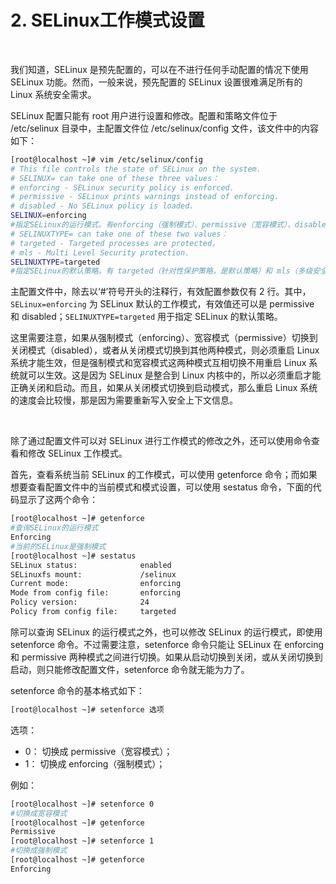 # 2. SELinux工作模式设置

‍

我们知道，SELinux 是预先配置的，可以在不进行任何手动配置的情况下使用 SELinux 功能。然而，一般来说，预先配置的 SELinux 设置很难满足所有的 Linux 系统安全需求。

SELinux 配置只能有 root 用户进行设置和修改。配置和策略文件位于 /etc/selinux 目录中，主配置文件位 /etc/selinux/config 文件，该文件中的内容如下：

```bash
[root@localhost ~]# vim /etc/selinux/config
# This file controls the state of SELinux on the system.
# SELINUX= can take one of these three values：
# enforcing - SELinux security policy is enforced.
# permissive - SELinux prints warnings instead of enforcing.
# disabled - No SELinux policy is loaded.
SELINUX=enforcing
#指定SELinux的运行模式。有enforcing（强制模式）、permissive（宽容模式）、disabled（不生效）三种模式
# SELINUXTYPE= can take one of these two values：
# targeted - Targeted processes are protected，
# mls - Multi Level Security protection.
SELINUXTYPE=targeted
#指定SELinux的默认策略。有 targeted（针对性保护策略，是默认策略）和 mls（多级安全保护策略）两种策略
```

主配置文件中，除去以‘#’符号开头的注释行，有效配置参数仅有 2 行。其中，`SELinux=enforcing`​ 为 SELinux 默认的工作模式，有效值还可以是 permissive 和 disabled；`SELINUXTYPE=targeted`​ 用于指定 SELinux 的默认策略。  

这里需要注意，如果从强制模式（enforcing）、宽容模式（permissive）切换到关闭模式（disabled），或者从关闭模式切换到其他两种模式，则必须重启  Linux 系统才能生效，但是强制模式和宽容模式这两种模式互相切换不用重启 Linux 系统就可以生效。这是因为 SELinux 是整合到  Linux 内核中的，所以必须重启才能正确关闭和启动。而且，如果从关闭模式切换到启动模式，那么重启 Linux  系统的速度会比较慢，那是因为需要重新写入安全上下文信息。

‍

除了通过配置文件可以对 SELinux 进行工作模式的修改之外，还可以使用命令查看和修改 SELinux 工作模式。

首先，查看系统当前 SELinux 的工作模式，可以使用 getenforce 命令；而如果想要查看配置文件中的当前模式和模式设置，可以使用 sestatus 命令，下面的代码显示了这两个命令：

```bash
[root@localhost ~]# getenforce
#查询SELinux的运行模式
Enforcing
#当前的SELinux是强制模式
[root@localhost ~]# sestatus
SELinux status:              enabled
SELinuxfs mount:             /selinux
Current mode:                enforcing
Mode from config file:       enforcing
Policy version:              24
Policy from config file:     targeted
```

除可以查询 SELinux 的运行模式之外，也可以修改 SELinux 的运行模式，即使用 setenforce  命令。不过需要注意，setenforce 命令只能让 SELinux 在 enforcing 和 permissive  两种模式之间进行切换。如果从启动切换到关闭，或从关闭切换到启动，则只能修改配置文件，setenforce 命令就无能为力了。

setenforce 命令的基本格式如下：

```bash
[root@localhost ~]# setenforce 选项
```

选项：

- 0： 切换成 permissive（宽容模式）；
- 1： 切换成 enforcing（强制模式）；

例如：

```bash
[root@localhost ~]# setenforce 0
#切换成宽容模式
[root@localhost ~]# getenforce
Permissive
[root@localhost ~]# setenforce 1
#切换成强制模式
[root@localhost ~]# getenforce
Enforcing
```

